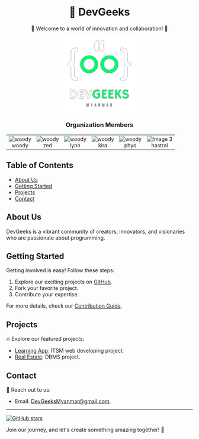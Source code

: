 <!-- Title -->
# <div align="center">🚀 DevGeeks</div>

<!-- Description -->
<p align="center">🌟 Welcome to a world of innovation and collaboration! 🌟</p>

<!-- Abstract Visual Element -->
<p align="center">
  <img width="200px" src="./1.png" alt="org logo">
</p>

<!-- collaborator titles  -->
<h3 align=center> Organization Members </h3>

<!-- Create an HTML table to display images in a row -->
<table>
  <tr>
    <td align="center">
      <img src="https://github.com/sayrgyiwoody.png" alt="woody" width="150px"  />
      <br />
      woody
    </td>
    <td align="center">
      <img src="https://github.com/Hein-HtetSan.png" alt="woody" width="150px"  />
      <br />
      zed
    </td>
    <td align="center">
      <img src="https://github.com/Lynn-Myat-Bhone.png" alt="woody" width="150px"  />
      <br />
      lynn
    </td>
     <td align="center">
      <img src="https://github.com/CodingByKira.png" alt="woody" width="150px"  />
      <br />
      kira
    </td>
     <td align="center">
      <img src="https://github.com/Pyae-PhyoMaung.png" alt="woody" width="150px"  />
      <br />
      phyo
    </td>
     <td align="center">
      <img src="https://github.com/HAstral.png" alt="Image 3" width="150px"  />
      <br />
      hastral
    </td>
  </tr>
</table>


<!-- Table of Contents -->
## Table of Contents
- [About Us](#about-us)
- [Getting Started](#getting-started)
- [Projects](#projects)
- [Contact](#contact)

<!-- About Us Section -->
## About Us

DevGeeks is a vibrant community of creators, innovators, and visionaries who are passionate about programming. 

<!-- Getting Started Section -->
## Getting Started

Getting involved is easy! Follow these steps:

1. Explore our exciting projects on [GitHub](https://github.com/DevGeeksMyanmar).
2. Fork your favorite project.
3. Contribute your expertise.

For more details, check our [Contribution Guide](https://github.com/sayrgyiwoody).

<!-- Projects Section -->
## Projects

🔥 Explore our featured projects:

- [Learning App](https://github.com/DevGeeksMyanmar/learning_app): ITSM web developing project.
- [Real Estate](https://github.com/DevGeeksMyanmar/real_estate): DBMS project.
  
<!-- Contact Section -->
## Contact

📧 Reach out to us:

- Email: [DevGeeksMyanmar@gmail.com](mailto:contact@yourorganization.com).


---

[![GitHub stars](https://img.shields.io/github/stars/DevGeeksMyanmar?style=social)](https://github.com/DevGeeksMyanmar)

Join our journey, and let's create something amazing together! 🚀
